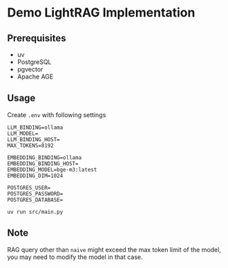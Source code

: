 # Demo LightRAG Implementation

## Prerequisites

- uv
- PostgreSQL
- pgvector
- Apache AGE

## Usage

Create `.env` with following settings

```env
LLM_BINDING=ollama
LLM_MODEL=
LLM_BINDING_HOST=
MAX_TOKENS=8192

EMBEDDING_BINDING=ollama
EMBEDDING_BINDING_HOST=
EMBEDDING_MODEL=bge-m3:latest
EMBEDDING_DIM=1024

POSTGRES_USER=
POSTGRES_PASSWORD=
POSTGRES_DATABASE=
```

```shell
uv run src/main.py
```

## Note

RAG query other than `naive` might exceed the max token limit of the model, you may need to modify the model in that case.
